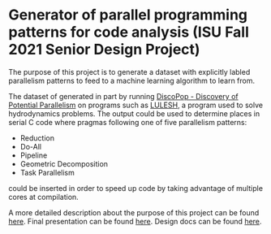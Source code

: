 # Generator of parallel programming patterns for code analysis (ISU Fall 2021 Senior Design Project)
The purpose of this project is to generate a dataset with explicitly labled parallelism patterns to feed to a machine learning algorithm to learn from. 

The dataset of generated in part by running [DiscoPop - Discovery of Potential Parallelism](https://github.com/discopop-project/discopop) on programs such as [LULESH](https://asc.llnl.gov/codes/proxy-apps/lulesh), a program used to solve hydrodynamics problems. 
The output could be used to determine places in serial C code where pragmas following one of five parallelism patterns:

* Reduction
* Do-All
* Pipeline
* Geometric Decomposition
* Task Parallelism

could be inserted in order to speed up code by taking advantage of multiple cores at compilation. 

A more detailed description about the purpose of this project can be found [here](https://seniord.cs.iastate.edu/2021-May-04/files/inline-files/ComS%20402c_0.pdf). 
Final presentation can be found [here](https://docs.google.com/presentation/d/1FuCWsdeyal33wBh1nwQX6miX3XIe-_3iD-18dfa8x-E/edit?usp=sharing). 
Design docs can be found [here](https://seniord.cs.iastate.edu/2021-May-04/design-documents). 
